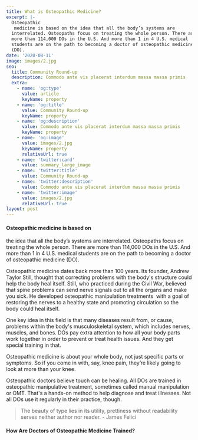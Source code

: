 ```yaml
---
title: What is Osteopathic Medicine?
excerpt: |-
  Osteopathic
   medicine is based on the idea that all the body’s systems are 
  interrelated. Osteopaths focus on treating the whole person. There are 
  more than 114,000 DOs in the U.S. And more than 1 in 4 U.S. medical 
  students are on the path to becoming a doctor of osteopathic medicine 
  (DO).
date: '2020-08-11'
image: images/2.jpg
seo:
  title: Community Round-up
  description: Commodo ante vis placerat interdum massa massa primis
  extra:
    - name: 'og:type'
      value: article
      keyName: property
    - name: 'og:title'
      value: Community Round-up
      keyName: property
    - name: 'og:description'
      value: Commodo ante vis placerat interdum massa massa primis
      keyName: property
    - name: 'og:image'
      value: images/2.jpg
      keyName: property
      relativeUrl: true
    - name: 'twitter:card'
      value: summary_large_image
    - name: 'twitter:title'
      value: Community Round-up
    - name: 'twitter:description'
      value: Commodo ante vis placerat interdum massa massa primis
    - name: 'twitter:image'
      value: images/2.jpg
      relativeUrl: true
layout: post
---
```

#### **Osteopathic medicine is based on**

the idea that all the body’s systems are
interrelated. Osteopaths focus on treating the whole person. There are
more than 114,000 DOs in the U.S. And more than 1 in 4 U.S. medical
students are on the path to becoming a doctor of osteopathic medicine
(DO).

Osteopathic medicine dates back more than 100 years. Its founder, Andrew Taylor
Still, thought that correcting problems with the body's structure could
help the body heal itself. Still, who practiced during the Civil War,
believed that spine problems can send nerve signals out to all the
organs and make you sick. He developed osteopathic manipulation
treatments  with a goal of restoring the nerves to a healthy state and
promoting circulation so the body could heal itself.

One key idea in this field is that many diseases result from, or cause,
problems within the body's musculoskeletal system, which includes
nerves, muscles, and bones. DOs pay extra attention to how all your body
parts work together in order to prevent or treat health issues. And
they get special training in that.

Osteopathic
medicine is about your whole body, not just specific parts or symptoms.
So if you come in with, say, knee pain, they’re likely going to look at
more than your knee.

Osteopathic
doctors believe touch can be healing. All DOs are trained in
osteopathic manipulative treatment, sometimes called manual manipulation
or OMT. That's a hands-on method to help diagnose and treat illnesses.
Not all DOs use it regularly in their practice, though.

> The beauty of type lies in its utility, prettiness without readability serves neither author nor reader. - James Felici

#### **How Are Doctors of Osteopathic Medicine Trained?**
